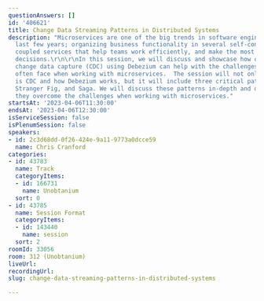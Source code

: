 ```yaml
---
questionAnswers: []
id: '406621'
title: Change Data Streaming Patterns in Distributed Systems
description: "Microservices are one of the big trends in software engineering of the
  last few years; organizing business functionality in several self-contained, loosely
  coupled services that help teams work efficiently, and make the most suitable technical
  decisions.\r\n\r\nIn this session, we will discuss and showcase how open-source
  change data capture (CDC) using Debezium can help with the challenges developers
  often face when working with microservices.  The session will not only cover what
  is CDC and how Debezium works, but it will include three critical patterns, Outbox,
  Stranger Fig, and Saga. We will discuss these patterns in-depth and discover how
  they overcome the challenges when working with microservices."
startsAt: '2023-04-06T11:30:00'
endsAt: '2023-04-06T12:30:00'
isServiceSession: false
isPlenumSession: false
speakers:
- id: 2c3d68dd-0f26-424e-9a11-9773a0dcce59
  name: Chris Cranford
categories:
- id: 43783
  name: Track
  categoryItems:
  - id: 166731
    name: Unobtanium
  sort: 0
- id: 43785
  name: Session Format
  categoryItems:
  - id: 143440
    name: session
  sort: 2
roomId: 33056
room: 312 (Unobtanium)
liveUrl: 
recordingUrl: 
slug: change-data-streaming-patterns-in-distributed-systems

---
```

